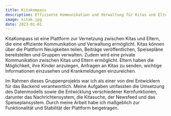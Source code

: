 ```yaml
---
title: Kitakompass
description: Effiziente Kommunikation und Verwaltung für Kitas und Eltern
image: kitak.jpg
date: 2023-01-01
---
```


KitaKompass ist eine Plattform zur Vernetzung zwischen Kitas und Eltern, die eine effiziente Kommunikation und Verwaltung ermöglicht. Kitas können über die Plattform Neuigkeiten teilen, Beiträge veröffentlichen, Speisepläne bereitstellen und Gruppen verwalten. Zudem wird eine private Kommunikation zwischen Kitas und Eltern ermöglicht. Eltern haben die Möglichkeit, ihre Kinder anzulegen, Anfragen an Kitas zu senden, wichtige Informationen einzusehen und Krankmeldungen einzureichen.

Im Rahmen dieses Gruppenprojekts war ich als einer von drei Entwicklern für das Backend verantwortlich. Meine Aufgaben umfassten die Umsetzung des Datenmodells sowie die Entwicklung verschiedener Kernfunktionen, darunter das Nachrichtensystem, die Kitasuche, der Newsfeed und das Speiseplansystem. Durch meine Arbeit habe ich maßgeblich zur Funktionalität und Stabilität der Plattform beigetragen.
